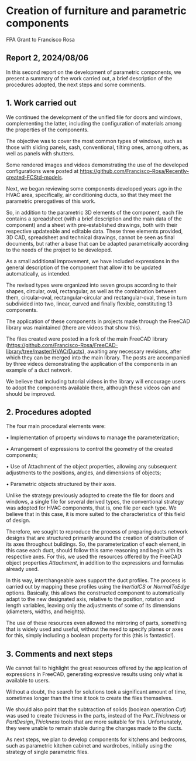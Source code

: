 # Creation of furniture and parametric components

FPA Grant to Francisco Rosa

## Report 2, 2024/08/06

In this second report on the development of parametric components, we present a summary of the work carried out, a brief description of the procedures adopted, the next steps and some comments.

## 1. Work carried out

We continued the development of the unified file for doors and windows, complementing the latter, including the configuration of materials among the properties of the components.

The objective was to cover the most common types of windows, such as those with sliding panels, sash, conventional, tilting ones, among others, as well as panels with shutters.

Some rendered images and videos demonstrating the use of the developed configurations were posted at https://github.com/Francisco-Rosa/Recently-created-FCStd-models.

Next, we began reviewing some components developed years ago in the HVAC area, specifically, air conditioning ducts, so that they meet the parametric prerogatives of this work.

So, in addition to the parametric 3D elements of the component, each file contains a spreadsheet (with a brief description and the main data of the component) and a sheet with pre-established drawings, both with their respective updateable and editable data. These three elements provided, 3D CAD, spreadsheet and technical drawings, cannot be seen as final documents, but rather a base that can be adapted parametrically according to the needs of the project to be developed.

As a small additional improvement, we have included expressions in the general description of the component that allow it to be updated automatically, as intended.

The revised types were organized into seven groups according to their shapes, circular, oval, rectangular, as well as the combination between them, circular-oval, rectangular-circular and rectangular-oval, these in turn subdivided into two, linear, curved and finally flexible, constituting 13 components.

The application of these components in projects made through the FreeCAD library was maintained (there are videos that show this).

The files created were posted in a fork of the main FreeCAD library (https://github.com/Francisco-Rosa/FreeCAD-library/tree/master/HVAC/Ducts), awaiting any necessary revisions, after which they can be merged into the main library. The posts are accompanied by three videos demonstrating the application of the components in an example of a duct network.

We believe that including tutorial videos in the library will encourage users to adopt the components available there, although these videos can and should be improved.

## 2. Procedures adopted

The four main procedural elements were:

• Implementation of property windows to manage the parameterization;

• Arrangement of expressions to control the geometry of the created components;

• Use of Attachment of the object properties, allowing any subsequent adjustments to the positions, angles, and dimensions of objects;

• Parametric objects structured by their axes.

Unlike the strategy previously adopted to create the file for doors and windows, a single file for several derived types, the conventional strategy was adopted for HVAC components, that is, one file per each type. We believe that in this case, it is more suited to the characteristics of this field of design.

Therefore, we sought to reproduce the process of preparing ducts network designs that are structured primarily around the creation of distribution of its axes throughout buildings. So, the parameterization of each element, in this case each duct, should follow this same reasoning and begin with its respective axes. For this, we used the resources offered by the FreeCAD object properties *Attachment*, in addition to the expressions and formulas already used.

In this way, interchangeable axes support the duct profiles. The process is carried out by mapping these profiles using the *InertialCS* or *NormalToEdge* options. Basically, this allows the constructed component to automatically adapt to the new designated axis, relative to the position, rotation and length variables, leaving only the adjustments of some of its dimensions (diameters, widths, and heights).

The use of these resources even allowed the mirroring of parts, something that is widely used and useful, without the need to specify planes or axes for this, simply including a boolean property for this (this is fantastic!).

## 3. Comments and next steps

We cannot fail to highlight the great resources offered by the application of expressions in FreeCAD, generating expressive results using only what is available to users.

Without a doubt, the search for solutions took a significant amount of time, sometimes longer than the time it took to create the files themselves.

We should also point that the subtraction of solids (boolean operation *Cut*) was used to create thickness in the parts, instead of the *Part_Thickness* or *PartDesign_Thickness* tools that are more suitable for this. Unfortunately, they were unable to remain stable during the changes made to the ducts.

As next steps, we plan to develop components for kitchens and bedrooms, such as parametric kitchen cabinet and wardrobes, initially using the strategy of single parametric files.
